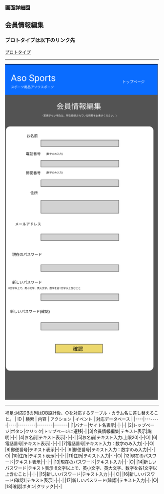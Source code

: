 ### 画面詳細図
## 会員情報編集
### プロトタイプは以下のリンク先
[プロトタイプ](https://www.figma.com/file/36DPETfL3dwzP5NjNW1WZQ/Untitled)
*****
<img src="img/kaiinn-hennshu.png" width="500">

*****

補足:対応DBの列はDB設計後、○を対応するテーブル・カラム名に差し替えること。
| ID | 検索 | 内容 | アクション | イベント | 対応データベース |
|----|--------|----|---------|--------|-------|
|1|バナー|サイト名表示|-|-|-|
|2|トップページ|ボタン|クリック|トップページに遷移|-|
|3|会員情報編集|テキスト表示|説明|-|-|
|4|お名前|テキスト表示|-|-|-|
|5|お名前|テキスト入力:上限20|-|-|○|
|6|電話番号|テキスト表示|-|-|-|
|7|電話番号|テキスト入力：数字のみ入力|-|-|○|
|8|郵便番号|テキスト表示|-|-|-|
|9|郵便番号|テキスト入力：数字のみ入力|-|-|○|
|10|住所|テキスト表示|-|-|-|
|11|住所|テキスト入力|-|-|○|
|12|現在のパスワード|テキスト表示|-|-|-|
|13|現在のパスワード|テキスト入力|-|-|○|
|14|新しいパスワード|テキスト表示:8文字以上で、英小文字、英大文字、数字を各1文字以上含むこと|-|-|-|
|15|新しいパスワード|テキスト入力|-|-|○|
|16|新しいパスワード(確認)|テキスト表示|-|-|-|
|17|新しいパスワード(確認)|テキスト入力|-|-|○|
|18|確認|ボタン|クリック|-|-|
